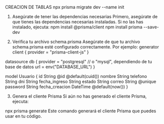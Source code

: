 CREACION DE TABLAS
 npx prisma migrate dev --name init

1. Asegúrate de tener las dependencias necesarias
Primero, asegúrate de que tienes las dependencias necesarias instaladas. Si no las has instalado, ejecuta:
npm install @prisma/client
npm install prisma --save-dev

2. Verifica tu archivo schema.prisma
Asegúrate de que tu archivo schema.prisma esté configurado correctamente. Por ejemplo:
generator client {
  provider = "prisma-client-js"
}

datasource db {
  provider = "postgresql" // o "mysql", dependiendo de tu base de datos
  url      = env("DATABASE_URL")
}

model Usuario {
  id   String   @id @default(cuid())
  nombre       String
  telefono     String
  dni          String
  fecha_ingreso String
  estado       String
  correo       String   @unique
  password     String
  fecha_creacion DateTime @default(now())
}

 3. Genera el cliente Prisma
Si aún no has generado el cliente Prisma, ejecuta:

npx prisma generate
Este comando generará el cliente Prisma que puedes usar en tu código.